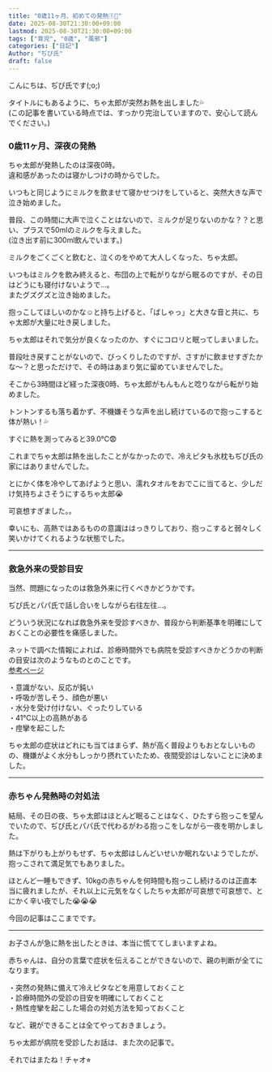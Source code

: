 ```yaml
---
title: "0歳11ヶ月、初めての発熱①🤒"
date: 2025-08-30T21:30:00+09:00
lastmod: 2025-08-30T21:30:00+09:00
tags: ["育児", "0歳", "風邪"]
categories: ["日記"]
Author: "ぢぴ氏"
draft: false
---
```


こんにちは、ぢぴ氏です(;o;)

タイトルにもあるように、ちゃ太郎が突然お熱を出しました💦  
(この記事を書いている時点では、すっかり完治していますので、安心して読んでください。)

### 0歳11ヶ月、深夜の発熱

ちゃ太郎が発熱したのは深夜0時。  
違和感があったのは寝かしつけの時からでした。

いつもと同じようにミルクを飲ませて寝かせつけをしていると、突然大きな声で泣き始めました。

普段、この時間に大声で泣くことはないので、ミルクが足りないのかな？？と思い、プラスで50mlのミルクを与えました。  
(泣き出す前に300ml飲んでいます。)

ミルクをごくごくと飲むと、泣くのをやめて大人しくなった、ちゃ太郎。

いつもはミルクを飲み終えると、布団の上で転がりながら眠るのですが、その日はどうにも寝付けないようで...。  
またグズグズと泣き始めました。

抱っこしてほしいのかな☺️と持ち上げると、「ばしゃっ」と大きな音と共に、ちゃ太郎が大量に吐き戻しました。

ちゃ太郎はそれで気分が良くなったのか、すぐにコロリと眠ってしまいました。

普段吐き戻すことがないので、びっくりしたのですが、さすがに飲ませすぎたかな〜？と思っただけで、その時はあまり気に留めていませんでした。


そこから3時間ほど経った深夜0時、ちゃ太郎がもんもんと唸りながら転がり始めました。

トントンするも落ち着かず、不機嫌そうな声を出し続けているので抱っこすると体が熱い！💦

すぐに熱を測ってみると39.0℃😨

これまでちゃ太郎は熱を出したことがなかったので、冷えピタも氷枕もぢぴ氏の家にはありませんでした。

とにかく体を冷やしてあげようと思い、濡れタオルをおでこに当てると、少しだけ気持ちよさそうにするちゃ太郎😭

可哀想すぎました。。

幸いにも、高熱ではあるものの意識ははっきりしており、抱っこすると弱々しく笑いかけてくれるような状態でした。

---

### 救急外来の受診目安

当然、問題になったのは救急外来に行くべきかどうかです。

ぢぴ氏とパパ氏で話し合いをしながら右往左往...。

どういう状況になれば救急外来を受診すべきか、普段から判断基準を明確にしておくことの必要性を痛感しました。


ネットで調べた情報によれば、診療時間外でも病院を受診すべきかどうかの判断の目安は次のようなものとのことです。  
[参考ページ](https://www.kao.co.jp/merries/babycare/sick/03/)

・意識がない、反応が鈍い  
・呼吸が苦しそう、顔色が悪い  
・水分を受け付けない、ぐったりしている  
・41℃以上の高熱がある  
・痙攣を起こした  

ちゃ太郎の症状はどれにも当てはまらず、熱が高く普段よりもおとなしいものの、機嫌がよく水分もしっかり摂れていたため、夜間受診はしないことに決めました。


---
### 赤ちゃん発熱時の対処法

結局、その日の夜、ちゃ太郎はほとんど眠ることはなく、ひたすら抱っこを望んでいたので、ぢぴ氏とパパ氏で代わるがわる抱っこをしながら一夜を明かしました。

熱は下がりも上がりもせず、ちゃ太郎はしんどいせいか眠れないようでしたが、抱っこされて満足気でもありました。

ほとんど一睡もできず、10kgの赤ちゃんを何時間も抱っこし続けるのは正直本当に疲れましたが、それ以上に元気をなくしたちゃ太郎が可哀想で可哀想で、とにかく辛い夜でした😭😭😭

今回の記事はここまでです。

---
お子さんが急に熱を出したときは、本当に慌ててしまいますよね。

赤ちゃんは、自分の言葉で症状を伝えることができないので、親の判断が全てになります。

・突然の発熱に備えて冷えピタなどを用意しておくこと  
・診療時間外の受診の目安を明確にしておくこと  
・熱性痙攣を起こした場合の対処方法を知っておくこと  

など、親ができることは全てやっておきましょう。


ちゃ太郎が病院を受診したお話は、また次の記事で。

それではまたね！チャオ⭐︎
